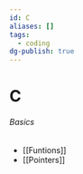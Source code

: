 ```yaml
---
id: C
aliases: []
tags:
  - coding
dg-publish: true
---
```

# C
######  Basics
- [[Funtions]]
- [[Pointers]]
